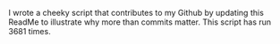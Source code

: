 I wrote a cheeky script that contributes to my Github by updating this ReadMe to illustrate why more than commits matter. This script has run 3681 times.